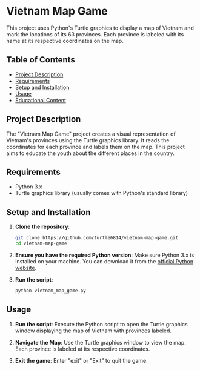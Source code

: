# Vietnam Map Game

This project uses Python's Turtle graphics to display a map of Vietnam and mark the locations of its 63 provinces. Each province is labeled with its name at its respective coordinates on the map.

## Table of Contents

- [Project Description](#project-description)
- [Requirements](#requirements)
- [Setup and Installation](#setup-and-installation)
- [Usage](#usage)
- [Educational Content](#educational-content)


## Project Description

The "Vietnam Map Game" project creates a visual representation of Vietnam's provinces using the Turtle graphics library. It reads the coordinates for each province and labels them on the map. This project aims to educate the youth about the different places in the country.

## Requirements

- Python 3.x
- Turtle graphics library (usually comes with Python's standard library)

## Setup and Installation

1. **Clone the repository**:
    ```sh
    git clone https://github.com/turtle6814/vietnam-map-game.git
    cd vietnam-map-game
    ```

2. **Ensure you have the required Python version**:
    Make sure Python 3.x is installed on your machine. You can download it from the [official Python website](https://www.python.org/downloads/).

3. **Run the script**:
    ```sh
    python vietnam_map_game.py
    ```

## Usage

1. **Run the script**:
    Execute the Python script to open the Turtle graphics window displaying the map of Vietnam with provinces labeled.

2. **Navigate the Map**:
    Use the Turtle graphics window to view the map. Each province is labeled at its respective coordinates.
3. **Exit the game**:
   Enter "exit" or "Exit" to quit the game.
   
